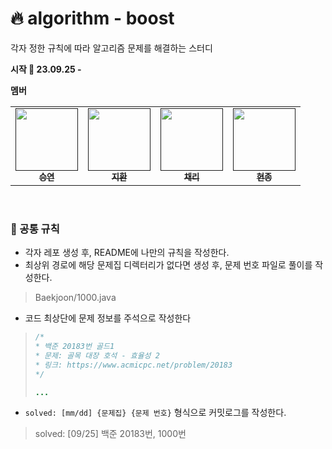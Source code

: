 # 🔥 algorithm - boost
각자 정한 규칙에 따라 알고리즘 문제를 해결하는 스터디  

**시작 🚩 23.09.25 -**  

**멤버**
<table>
  <tbody>
    <tr>
      <td align="center">
        <a href="">
          <img src="https://avatars.githubusercontent.com/u/49530253?v=4" width="100px;" alt=""/>
          <br/>
          <sub><b> 승연 </b></sub>
        </a>
      </td>
      <td align="center">
        <a href="">
          <img src="https://avatars.githubusercontent.com/u/111403658?v=4" width="100px;" alt=""/>
          <br/>
          <sub><b> 지환 </b></sub>
        </a>
      </td>
      <td align="center">
        <a href="">
          <img src="https://avatars.githubusercontent.com/u/109569066?v=4" width="100px;" alt=""/>
          <br/>
          <sub><b> 채리 </b></sub>
        </a>
      </td>
      <td align="center">
        <a href="">
          <img src="https://avatars.githubusercontent.com/u/70827921?v=4" width="100px;" alt=""/>
          <br/>
          <sub><b> 현종 </b></sub>
        </a>
      </td>
  </tbody>
</table>

<br>

### 🧊 공통 규칙
- 각자 레포 생성 후, README에 나만의 규칙을 작성한다.
- 최상위 경로에 해당 문제집 디렉터리가 없다면 생성 후, 문제 번호 파일로 풀이를 작성한다.  
> Baekjoon/1000.java  
- 코드 최상단에 문제 정보를 주석으로 작성한다
> ```java
> /*
> * 백준 20183번 골드1
> * 문제: 골목 대장 호석 - 효율성 2
> * 링크: https://www.acmicpc.net/problem/20183
> */
> 
> ...
> ```
- `solved: [mm/dd] {문제집} {문제 번호}` 형식으로 커밋로그를 작성한다.  
> solved: [09/25] 백준 20183번, 1000번
